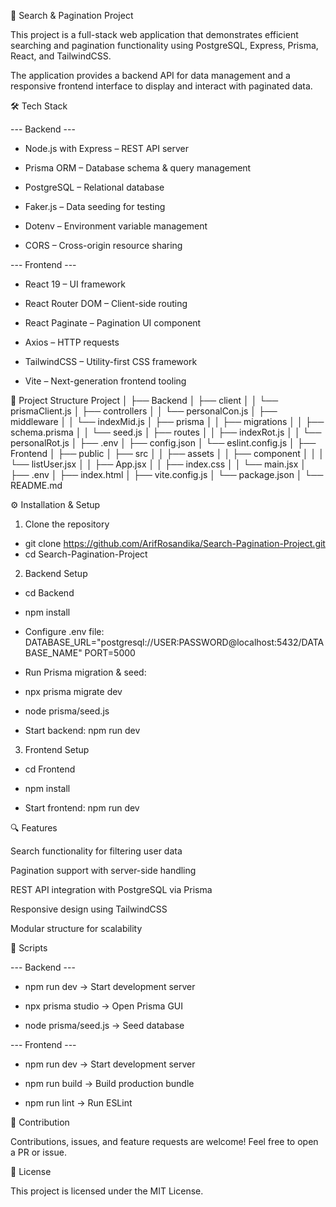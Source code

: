 📌 Search & Pagination Project

This project is a full-stack web application that demonstrates efficient searching and pagination functionality using PostgreSQL, Express, Prisma, React, and TailwindCSS.

The application provides a backend API for data management and a responsive frontend interface to display and interact with paginated data.

🛠️ Tech Stack

--- Backend ---

- Node.js with Express – REST API server

- Prisma ORM – Database schema & query management

- PostgreSQL – Relational database

- Faker.js – Data seeding for testing

- Dotenv – Environment variable management

- CORS – Cross-origin resource sharing

--- Frontend ---

- React 19 – UI framework

- React Router DOM – Client-side routing

- React Paginate – Pagination UI component

- Axios – HTTP requests

- TailwindCSS – Utility-first CSS framework

- Vite – Next-generation frontend tooling

📂 Project Structure
Project
│
├── Backend
│   ├── client
│   │   └── prismaClient.js
│   ├── controllers
│   │   └── personalCon.js
│   ├── middleware
│   │   └── indexMid.js
│   ├── prisma
│   │   ├── migrations
│   │   ├── schema.prisma
│   │   └── seed.js
│   ├── routes
│   │   ├── indexRot.js
│   │   └── personalRot.js
│   ├── .env
│   ├── config.json
│   └── eslint.config.js
│
├── Frontend
│   ├── public
│   ├── src
│   │   ├── assets
│   │   ├── component
│   │   │   └── listUser.jsx
│   │   ├── App.jsx
│   │   ├── index.css
│   │   └── main.jsx
│   ├── .env
│   ├── index.html
│   ├── vite.config.js
│   └── package.json
│
└── README.md

⚙️ Installation & Setup
1. Clone the repository
- git clone https://github.com/ArifRosandika/Search-Pagination-Project.git
- cd Search-Pagination-Project

2. Backend Setup
- cd Backend
- npm install


- Configure .env file:
DATABASE_URL="postgresql://USER:PASSWORD@localhost:5432/DATABASE_NAME"
PORT=5000


- Run Prisma migration & seed:

- npx prisma migrate dev
- node prisma/seed.js


- Start backend:
npm run dev

3. Frontend Setup
- cd Frontend
- npm install


- Start frontend:
npm run dev

🔍 Features

Search functionality for filtering user data

Pagination support with server-side handling

REST API integration with PostgreSQL via Prisma

Responsive design using TailwindCSS

Modular structure for scalability

📌 Scripts

--- Backend ---

- npm run dev → Start development server

- npx prisma studio → Open Prisma GUI

- node prisma/seed.js → Seed database

--- Frontend ---

- npm run dev → Start development server

- npm run build → Build production bundle

- npm run lint → Run ESLint

🤝 Contribution

Contributions, issues, and feature requests are welcome!
Feel free to open a PR or issue.

📜 License

This project is licensed under the MIT License.
